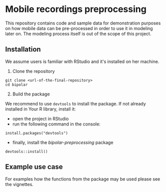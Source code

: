 # Mobile recordings preprocessing

This repository contains code and sample data for demonstration purposes on how mobile data can be pre-processed in order to use it in modeling later on. The modeling process itself is out of the scope of this project.

## Installation

We assume users is familiar with RStudio and it's installed on her machine.

1. Clone the repository

```
git clone <url-of-the-final-repository>
cd bipolar
```

2. Build the package

We recommend to use `devtools` to install the package.
If not already installed in Your R library, install it:

- open the project in RStudio
- run the following command in the console:
```
install.packages("devtools")
```
- finally, install the _bipolar-preprocessing_ package
```
devtools::install()
```

## Example use case

For examples how the functions from the package may be used please see the vignettes.
